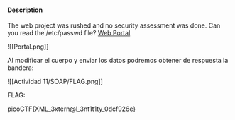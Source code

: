 
#### Description

The web project was rushed and no security assessment was done. Can you read the /etc/passwd file? [Web Portal](http://saturn.picoctf.net:59307/)

![[Portal.png]]

Al modificar el cuerpo y enviar los datos podremos obtener de respuesta la bandera:

![[Actividad 11/SOAP/FLAG.png]]


FLAG: 

picoCTF{XML_3xtern@l_3nt1t1ty_0dcf926e}